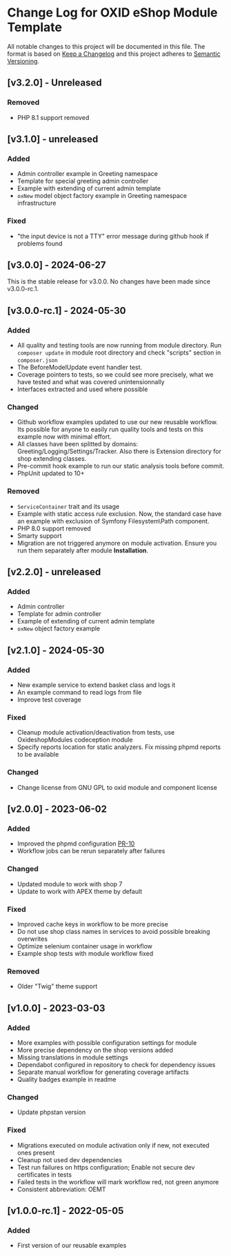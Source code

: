 # Change Log for OXID eShop Module Template

All notable changes to this project will be documented in this file.
The format is based on [Keep a Changelog](http://keepachangelog.com/)
and this project adheres to [Semantic Versioning](http://semver.org/).

## [v3.2.0] - Unreleased

### Removed
- PHP 8.1 support removed

## [v3.1.0] - unreleased

### Added
- Admin controller example in Greeting namespace
- Template for special greeting admin controller
- Example with extending of current admin template
- ``oxNew`` model object factory example in Greeting namespace infrastructure

### Fixed
- "the input device is not a TTY" error message during github hook if problems found

## [v3.0.0] - 2024-06-27

This is the stable release for v3.0.0. No changes have been made since v3.0.0-rc.1.

## [v3.0.0-rc.1] - 2024-05-30

### Added
- All quality and testing tools are now running from module directory. Run `composer update` in module root directory and check "scripts" section in `composer.json` 
- The BeforeModelUpdate event handler test.
- Coverage pointers to tests, so we could see more precisely, what we have tested and what was covered unintensionnally
- Interfaces extracted and used where possible

### Changed
- Github workflow examples updated to use our new reusable workflow. Its possible for anyone to easily run quality tools and tests on this example now with minimal effort.
- All classes have been splitted by domains: Greeting/Logging/Settings/Tracker. Also there is Extension directory for shop extending classes.
- Pre-commit hook example to run our static analysis tools before commit.
- PhpUnit updated to 10+

### Removed
- `ServiceContainer` trait and its usage
- Example with static access rule exclusion. Now, the standard case have an example with exclusion of Symfony Filesystem\Path component.
- PHP 8.0 support removed
- Smarty support
- Migration are not triggered anymore on module activation. Ensure you run them separately after module **Installation**.

## [v2.2.0] - unreleased

### Added
- Admin controller
- Template for admin controller
- Example of extending of current admin template
- ``oxNew`` object factory example

## [v2.1.0] - 2024-05-30

### Added
- New example service to extend basket class and logs it 
- An example command to read logs from file
- Improve test coverage

### Fixed
- Cleanup module activation/deactivation from tests, use OxideshopModules codeception module
- Specify reports location for static analyzers. Fix missing phpmd reports to be available

### Changed
- Change license from GNU GPL to oxid module and component license

## [v2.0.0] - 2023-06-02

### Added
- Improved the phpmd configuration [PR-10](https://github.com/OXID-eSales/module-template/pull/10)
- Workflow jobs can be rerun separately after failures

### Changed
- Updated module to work with shop 7
- Update to work with APEX theme by default

### Fixed
- Improved cache keys in workflow to be more precise
- Do not use shop class names in services to avoid possible breaking overwrites
- Optimize selenium container usage in workflow
- Example shop tests with module workflow fixed

### Removed
- Older "Twig" theme support

## [v1.0.0] - 2023-03-03

### Added
- More examples with possible configuration settings for module
- More precise dependency on the shop versions added
- Missing translations in module settings
- Dependabot configured in repository to check for dependency issues
- Separate manual workflow for generating coverage artifacts
- Quality badges example in readme

### Changed
- Update phpstan version

### Fixed
- Migrations executed on module activation only if new, not executed ones present
- Cleanup not used dev dependencies
- Test run failures on https configuration; Enable not secure dev certificates in tests
- Failed tests in the workflow will mark workflow red, not green anymore
- Consistent abbreviation: OEMT

## [v1.0.0-rc.1] - 2022-05-05

### Added
- First version of our reusable examples
